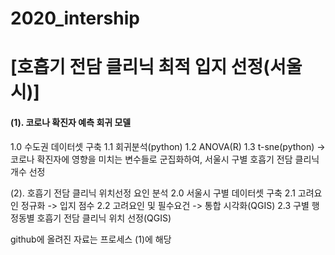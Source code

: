 # 2020_intership
# [호흡기 전담 클리닉 최적 입지 선정(서울시)]
#### (1). 코로나 확진자 예측 회귀 모델
1.0 수도권 데이터셋 구축
1.1 회귀분석(python)
1.2 ANOVA(R)
1.3 t-sne(python)
-> 코로나 확진자에 영향을 미치는 변수들로 군집화하여, 서울시 구별 호흡기 전담 클리닉 개수 선정

(2). 호흡기 전담 클리닉 위치선정 요인 분석
2.0 서울시 구별 데이터셋 구축
2.1 고려요인 정규화 -> 입지 점수
2.2 고려요인 및 필수요건 -> 통합 시각화(QGIS)
2.3 구별 행정동별 호흡기 전담 클리닉 위치 선정(QGIS)

github에 올려진 자료는 프로세스 (1)에 해당
